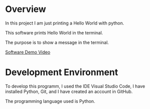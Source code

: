 # Overview

In this project I am just printing a Hello World with python.

This software prints Hello World in the terminal.

The purpose is to show a message in the terminal.

[Software Demo Video](https://youtu.be/j_WTpX59F_k)

# Development Environment

To develop this programm, I used the IDE Visual Studio Code, I have installed Python, Git, and I have created an account in GitHub.

The programming language used is Python.
